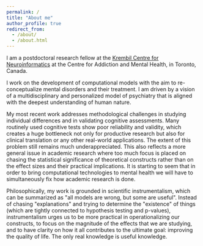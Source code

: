 ```yaml
---
permalink: /
title: "About me"
author_profile: true
redirect_from: 
  - /about/
  - /about.html
---
```


I am a postdoctoral research fellow at the [Krembil Centre for Neuroinformatics](https://www.camh.ca/en/science-and-research/institutes-and-centres/krembil-centre-for-neuroinformatics) at the Centre for Addiction and Mental Health, in Toronto, Canada.

I work on the development of computational models with the aim to re-conceptualize mental disorders and their treatment. I am driven by a vision of a multidisciplinary and personalized model of psychiatry that is aligned with the deepest understanding of human nature. 

My most recent work addresses methodological challenges in studying individual differences and in validating cognitive assessments. Many routinely used cognitive tests show poor reliability and validity, which creates a huge bottleneck not only for productive research but also for clinical translation or any other real-world applications. The extent of this problem still remains much underappreciated. This also reflects a more general issue in academic research where too much focus is placed on chasing the statistical significance of theoretical constructs rather than on the effect sizes and their practical implications. It is starting to seem that in order to bring computational technologies to mental health we will have to simultaneously fix how academic research is done.

Philosophically, my work is grounded in scientific instrumentalism, which can be summarized as "all models are wrong, but some are useful". Instead of chasing "explanations" and trying to determine the "existence" of things (which are tightly connected to hypothesis testing and p-values), instrumentalism urges us to be more practical in operationalizing our constructs, to focus on the magnitude of the effects that we are studying, and to have clarity on how it all contributes to the ultimate goal: improving the quality of life. The only real knowledge is useful knowledge.


